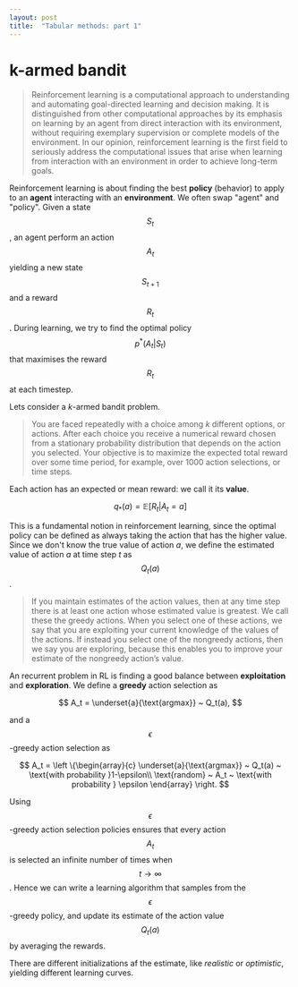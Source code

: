 ```yaml
---
layout: post
title:  "Tabular methods: part 1"
---
```


# k-armed bandit

> Reinforcement learning is a computational approach to understanding and automating goal-directed learning and decision making. It is distinguished from other computational approaches by its emphasis on learning by an agent from direct interaction with its environment, without requiring exemplary supervision or complete models of the environment. In our opinion, reinforcement learning is the first field to seriously address the computational issues that arise when learning from interaction with an environment in order to achieve long-term goals.

Reinforcement learning is about finding the best **policy** (behavior) to apply to an **agent** interacting with an **environment**. We often swap "agent" and "policy". Given a state $$S_t$$, an agent perform an action $$A_t$$ yielding a new state $$S_{t+1}$$ and a reward $$R_t$$. During learning, we try to find the optimal policy $$p^*(A_t \vert S_t)$$ that maximises the reward $$R_t$$ at each timestep.

Lets consider a *k*-armed bandit problem. 

> You are faced repeatedly with a choice among *k* different options, or actions. After each choice you receive a numerical reward chosen from a stationary probability distribution that depends on the action you selected. Your objective is to maximize the expected total reward over some time period, for example, over 1000 action selections, or  time steps.

Each action has an expected or mean reward: we call it its **value**.

$$
q_*(a) = \mathbb E [R_t \vert A_t = a]
$$

This is a fundamental notion in reinforcement learning, since the optimal policy can be defined as always taking the action that has the higher value. Since we don't know the true value of action *a*, we define the estimated value of action *a* at time step *t* as $$Q_t(a)$$.

> If you maintain estimates of the action values, then at any time step there is at least one action whose estimated value is greatest. We call these the greedy actions. When you select one of these actions, we say that you are exploiting your current knowledge of the values of the actions. If instead you select one of the nongreedy actions, then we say you are exploring, because this enables you to improve your estimate of the nongreedy action’s value.

An recurrent problem in RL is finding a good balance between **exploitation** and **exploration**. We define a **greedy** action selection as

$$
A_t = \underset{a}{\text{argmax}} ~ Q_t(a),
$$

and a $$\epsilon$$-greedy action selection as

$$
A_t = \left \{\begin{array}{c}
\underset{a}{\text{argmax}} ~ Q_t(a) ~ \text{with probability }1-\epsilon\\
\text{random} ~ A_t ~ \text{with probability } \epsilon
\end{array} \right.
$$

Using $$\epsilon$$-greedy action selection policies ensures that every action $$A_t$$ is selected an infinite number of times when $$t \rightarrow \infty$$. Hence we can write a learning algorithm that samples from the $$\epsilon$$-greedy policy, and update its estimate of the action value $$Q_t(a)$$ by averaging the rewards.

There are different initializations af the estimate, like *realistic* or *optimistic*, yielding different learning curves.